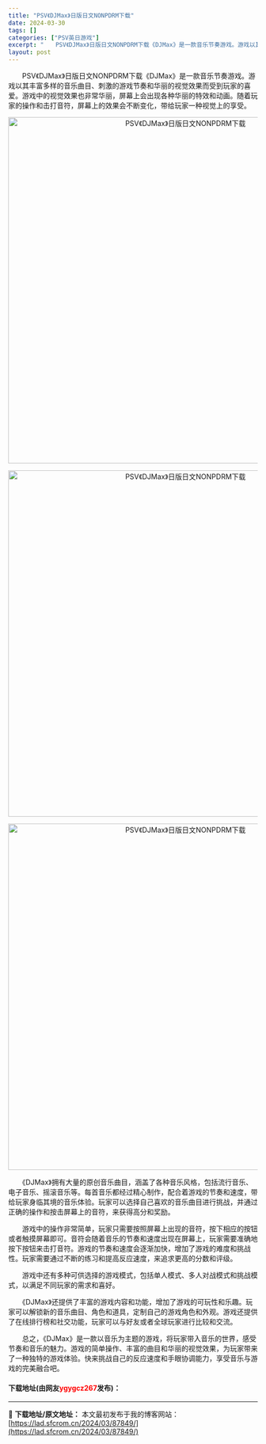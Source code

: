```yaml
---
title: "PSV《DJMax》日版日文NONPDRM下载"
date: 2024-03-30
tags: []
categories: ["PSV英日游戏"]
excerpt: "　　PSV《DJMax》日版日文NONPDRM下载《DJMax》是一款音乐节奏游戏。游戏以其丰富多样的音乐曲目、刺激的游戏节奏和华丽的视觉效果而受到玩家的喜爱。游戏中的视觉效果也非常华丽，屏幕上会出现各种华丽的特效和动画。随着玩家的操作和击打音符，屏幕上的效果会不断变化，带给玩家一种视觉上的享受。 &hellip;"
layout: post
---
```


 <p>　　PSV《DJMax》日版日文NONPDRM下载《DJMax》是一款音乐节奏游戏。游戏以其丰富多样的音乐曲目、刺激的游戏节奏和华丽的视觉效果而受到玩家的喜爱。游戏中的视觉效果也非常华丽，屏幕上会出现各种华丽的特效和动画。随着玩家的操作和击打音符，屏幕上的效果会不断变化，带给玩家一种视觉上的享受。</p> <p align="center"><img align="" border="0" src="https://lad.sfcrom.cn/wp-content/uploads/2024/03/20240330_6607816ec47a6.webp" width="700" alt="PSV《DJMax》日版日文NONPDRM下载" /></p> <p align="center"><img align="" border="0" src="https://lad.sfcrom.cn/wp-content/uploads/2024/03/20240330_6607816f2951c.webp" width="700" alt="PSV《DJMax》日版日文NONPDRM下载" /></p> <p align="center"><img align="" border="0" src="https://lad.sfcrom.cn/wp-content/uploads/2024/03/20240330_6607816f897ca.webp" width="700" alt="PSV《DJMax》日版日文NONPDRM下载" /></p> <p>　　《DJMax》拥有大量的原创音乐曲目，涵盖了各种音乐风格，包括流行音乐、电子音乐、摇滚音乐等。每首音乐都经过精心制作，配合着游戏的节奏和速度，带给玩家身临其境的音乐体验。玩家可以选择自己喜欢的音乐曲目进行挑战，并通过正确的操作和按击屏幕上的音符，来获得高分和奖励。</p> <p>　　游戏中的操作非常简单，玩家只需要按照屏幕上出现的音符，按下相应的按钮或者触摸屏幕即可。音符会随着音乐的节奏和速度出现在屏幕上，玩家需要准确地按下按钮来击打音符。游戏的节奏和速度会逐渐加快，增加了游戏的难度和挑战性。玩家需要通过不断的练习和提高反应速度，来追求更高的分数和评级。</p> <p>　　游戏中还有多种可供选择的游戏模式，包括单人模式、多人对战模式和挑战模式，以满足不同玩家的需求和喜好。</p> <p>　　《DJMax》还提供了丰富的游戏内容和功能，增加了游戏的可玩性和乐趣。玩家可以解锁新的音乐曲目、角色和道具，定制自己的游戏角色和外观。游戏还提供了在线排行榜和社交功能，玩家可以与好友或者全球玩家进行比较和交流。</p> <p>　　总之，《DJMax》是一款以音乐为主题的游戏，将玩家带入音乐的世界，感受节奏和音乐的魅力。游戏的简单操作、丰富的曲目和华丽的视觉效果，为玩家带来了一种独特的游戏体验。快来挑战自己的反应速度和手眼协调能力，享受音乐与游戏的完美融合吧。</p> <p><h4>下载地址(由网友<font color="red">ygygcz267</font>发布)：</h4></p> 

---
📖 **下载地址/原文地址：** 本文最初发布于我的博客网站：[https://lad.sfcrom.cn/2024/03/87849/](https://lad.sfcrom.cn/2024/03/87849/)
